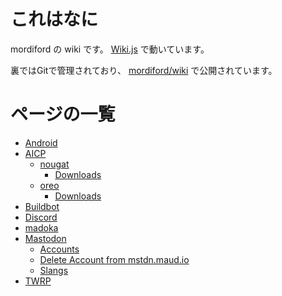 <!-- TITLE: Home -->
<!-- SUBTITLE: Home of mordiford Wiki -->

# これはなに

mordiford の wiki です。 [Wiki.js](https://wiki.js.org/) で動いています。

裏ではGitで管理されており、 [mordiford/wiki](https://github.com/mordiford/wiki) で公開されています。

# ページの一覧

* [Android](/android)
* [AICP](/aicp)
	* [nougat](/aicp/nougat)
		* [Downloads](/aicp/nougat/downloads)
	* [oreo](/aicp/oreo)
		* [Downloads](/aicp/oreo/downloads)
* [Buildbot](/buildbot)
* [Discord](/discord)
* [madoka](/madoka)
* [Mastodon](/mastodon)
	* [Accounts](/mastodon/accounts)
	* [Delete Account from mstdn.maud.io](/mastodon/delete-account)
	* [Slangs](/mastodon/slangs)
* [TWRP](/twrp)